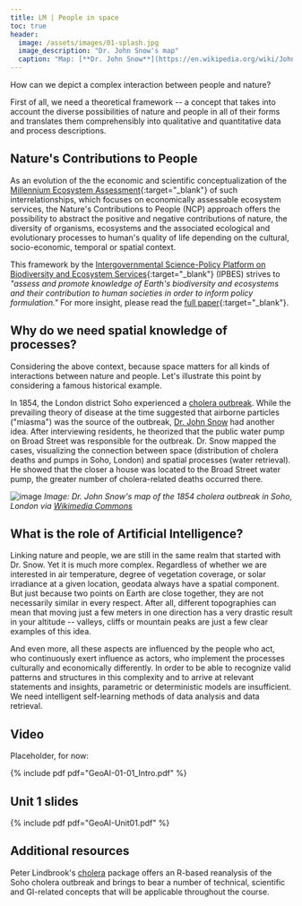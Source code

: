 ```yaml
---
title: LM | People in space
toc: true
header:
  image: /assets/images/01-splash.jpg
  image_description: "Dr. John Snow's map"
  caption: "Map: [**Dr. John Snow**](https://en.wikipedia.org/wiki/John_Snow) [Wellcome Library via wikimedia](https://w.wiki/QtV)"
---
```


How can we depict a complex interaction between people and nature?

<!--more-->

First of all, we need a theoretical framework -- a concept that takes into account the diverse possibilities of nature and people in all of their forms and translates them comprehensibly into qualitative and quantitative data and process descriptions.

## Nature's Contributions to People
As an evolution of the the economic and scientific conceptualization of the [Millennium Ecosystem Assessment](https://www.millenniumassessment.org/en/index.html){:target="_blank"} of such interrelationships, which focuses on economically assessable ecosystem services, the Nature's Contributions to People (NCP) approach offers the possibility to abstract the positive and negative contributions of nature, the diversity of organisms, ecosystems and the associated ecological and evolutionary processes to human's quality of life depending on the cultural, socio-economic, temporal or spatial context.

This framework by the [Intergovernmental Science-Policy Platform on Biodiversity and Ecosystem Services](https://ipbes.net/){:target="_blank"} (IPBES) strives to *"assess and promote knowledge of Earth's biodiversity and ecosystems and their contribution to human societies in order to inform policy formulation."* For more insight, please read the [full paper](https://science.sciencemag.org/content/359/6373/270.full?ijkey=/vA6P5O/b2eSM&keytype=ref&siteid=sci){:target="_blank"}.


## Why do we need spatial knowledge of processes?
Considering the above context, because space matters for all kinds of interactions between nature and people. Let's illustrate this point by considering a famous historical example. 

In 1854, the London district Soho experienced a [cholera outbreak](https://en.wikipedia.org/wiki/1854_Broad_Street_cholera_outbreak). While the prevailing theory of disease at the time suggested that airborne particles ("miasma") was the source of the outbreak, [Dr. John Snow](https://en.wikipedia.org/wiki/John_Snow) had another idea. After interviewing residents, he theorized that the public water pump on Broad Street was responsible for the outbreak. Dr. Snow mapped the cases, visualizing the connection between space (distribution of cholera deaths and pumps in Soho, London) and spatial processes (water retrieval). He showed that the closer a house was located to the Broad Street water pump, the greater number of cholera-related deaths occurred there.

![image](../assets/images/unit01/Snow-cholera-map.jpg)
*Image: Dr. John Snow's map of the 1854 cholera outbreak in Soho, London via [Wikimedia Commons](https://commons.wikimedia.org/wiki/File:Snow-cholera-map-1.jpg)*


## What is the role of Artificial Intelligence?
Linking nature and people, we are still in the same realm that started with Dr. Snow. Yet it is much more complex. Regardless of whether we are interested in air temperature, degree of vegetation coverage, or solar irradiance at a given location, geodata always have a spatial component. But just because two points on Earth are close together, they are not necessarily similar in every respect. After all, different topographies can mean that moving just a few meters in one direction has a very drastic result in your altitude -- valleys, cliffs or mountain peaks are just a few clear examples of this idea.

And even more, all these aspects are influenced by the people who act, who continuously exert influence as actors, who implement the processes culturally and economically differently. In order to be able to recognize valid patterns and structures in this complexity and to arrive at relevant statements and insights, parametric or deterministic models are insufficient. We need intelligent self-learning methods of data analysis and data retrieval.


## Video
Placeholder, for now:

{% include pdf pdf="GeoAI-01-01_Intro.pdf" %}


## Unit 1 slides

{% include pdf pdf="GeoAI-Unit01.pdf" %}


## Additional resources
Peter Lindbrook's [cholera](https://github.com/lindbrook/cholera) package offers an R-based reanalysis of the Soho cholera outbreak and brings to bear a number of technical, scientific and GI-related concepts that will be applicable throughout the course.
